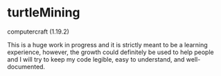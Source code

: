 # turtleMining
computercraft (1.19.2) 

This is a huge work in progress and it is strictly meant to be a learning experience, however, the growth could definitely be used to help people and I will try to keep my code legible, easy to understand, and well-documented.

